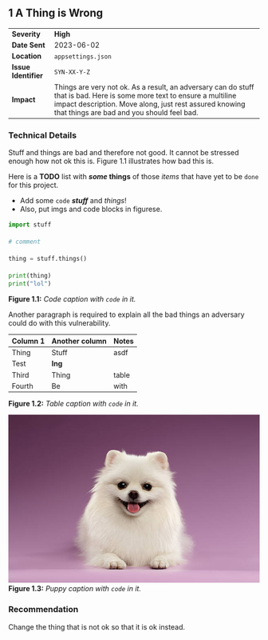 ## 1 A Thing is Wrong

| | |
| ----------------- | ------- |
| **Severity**          | **High** |
| **Date Sent**         | 2023-06-02 |
| **Location**          | `appsettings.json` |
| **Issue Identifier**  | `SYN-XX-Y-Z` |
| **Impact**            | Things are very not ok. As a result, an adversary can do stuff that is bad. Here is some more text to ensure a multiline impact description. Move along, just rest assured knowing that things are bad and you should feel bad. |

### Technical Details

Stuff and things are bad and therefore not good. It cannot be stressed enough how not ok this is. Figure 1.1 illustrates how bad this is.

Here is a **TODO** list with ***some* things** of those *items* that have yet to be `done` for this project.
* Add some `code` ***stuff*** and *things*!
* Also, put imgs and code blocks in figurese.

```python
import stuff

# comment

thing = stuff.things()

print(thing)
print("lol")
```
**Figure 1.1:** *Code caption with `code` in it.*

Another paragraph is required to explain all the bad things an adversary could do with this vulnerability.

| **Column 1** | **Another column** | **Notes** |
| ------------ | ------------------ | --------- |
| Thing        | Stuff              | asdf      |
| Test         | **Ing**            |           |
| Third        | Thing              | table     |
| Fourth       | Be                 | with      |
**Figure 1.2:** *Table caption with `code` in it.*

![puppy](puppy.jpeg)
**Figure 1.3:** *Puppy caption with `code` in it.*

### Recommendation

Change the thing that is not ok so that it is ok instead.
